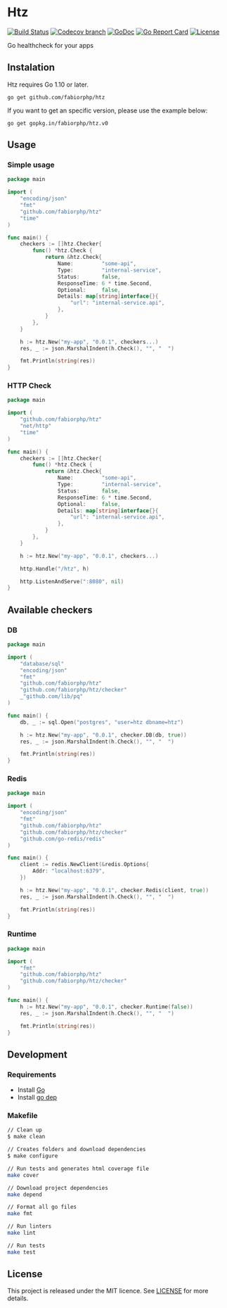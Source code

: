 # Htz

[![Build Status](https://img.shields.io/travis/fabiorphp/htz/master.svg?style=flat-square)](https://travis-ci.org/fabiorphp/htz)
[![Codecov branch](https://img.shields.io/codecov/c/github/fabiorphp/htz/master.svg?style=flat-square)](https://codecov.io/gh/fabiorphp/htz)
[![GoDoc](https://img.shields.io/badge/godoc-reference-5272B4.svg?style=flat-square)](https://godoc.org/github.com/fabiorphp/htz)
[![Go Report Card](https://goreportcard.com/badge/github.com/fabiorphp/htz?style=flat-square)](https://goreportcard.com/report/github.com/fabiorphp/htz)
[![License](https://img.shields.io/badge/License-MIT-blue.svg?style=flat-square)](https://github.com/fabiorphp/htz/blob/master/LICENSE)

Go healthcheck for your apps

## Instalation

Htz requires Go 1.10 or later.

```
go get github.com/fabiorphp/htz
```

If you want to get an specific version, please use the example below:

```
go get gopkg.in/fabiorphp/htz.v0
```

## Usage

### Simple usage
```go
package main

import (
	"encoding/json"
	"fmt"
	"github.com/fabiorphp/htz"
	"time"
)

func main() {
	checkers := []htz.Checker{
		func() *htz.Check {
			return &htz.Check{
				Name:         "some-api",
				Type:         "internal-service",
				Status:       false,
				ResponseTime: 6 * time.Second,
				Optional:     false,
				Details: map[string]interface{}{
					"url": "internal-service.api",
				},
			}
		},
	}

	h := htz.New("my-app", "0.0.1", checkers...)
	res, _ := json.MarshalIndent(h.Check(), "", "  ")

	fmt.Println(string(res))
}
```

### HTTP Check
```go
package main

import (
	"github.com/fabiorphp/htz"
	"net/http"
	"time"
)

func main() {
	checkers := []htz.Checker{
		func() *htz.Check {
			return &htz.Check{
				Name:         "some-api",
				Type:         "internal-service",
				Status:       false,
				ResponseTime: 6 * time.Second,
				Optional:     false,
				Details: map[string]interface{}{
					"url": "internal-service.api",
				},
			}
		},
	}

	h := htz.New("my-app", "0.0.1", checkers...)

	http.Handle("/htz", h)

	http.ListenAndServe(":8080", nil)
}
```

## Available checkers

### DB
```go
package main

import (
	"database/sql"
	"encoding/json"
	"fmt"
	"github.com/fabiorphp/htz"
	"github.com/fabiorphp/htz/checker"
	_"github.com/lib/pq"
)

func main() {
	db, _ := sql.Open("postgres", "user=htz dbname=htz")

	h := htz.New("my-app", "0.0.1", checker.DB(db, true))
	res, _ := json.MarshalIndent(h.Check(), "", "  ")

	fmt.Println(string(res))
}
```

### Redis
```go
package main

import (
	"encoding/json"
	"fmt"
	"github.com/fabiorphp/htz"
	"github.com/fabiorphp/htz/checker"
    "github.com/go-redis/redis"
)

func main() {
    client := redis.NewClient(&redis.Options{
        Addr: "localhost:6379",
    })

	h := htz.New("my-app", "0.0.1", checker.Redis(client, true))
	res, _ := json.MarshalIndent(h.Check(), "", "  ")

	fmt.Println(string(res))
}
```

### Runtime
```go
package main

import (
	"fmt"
	"github.com/fabiorphp/htz"
	"github.com/fabiorphp/htz/checker"
)

func main() {
	h := htz.New("my-app", "0.0.1", checker.Runtime(false))
	res, _ := json.MarshalIndent(h.Check(), "", "  ")

	fmt.Println(string(res))
}
```

## Development

### Requirements

- Install [Go](https://golang.org)
- Install [go dep](https://github.com/golang/dep)

### Makefile
```sh
// Clean up
$ make clean

// Creates folders and download dependencies
$ make configure

// Run tests and generates html coverage file
make cover

// Download project dependencies
make depend

// Format all go files
make fmt

// Run linters
make lint

// Run tests
make test
```

## License

This project is released under the MIT licence. See [LICENSE](https://github.com/fabiorphp/htz/blob/master/LICENSE) for more details.
